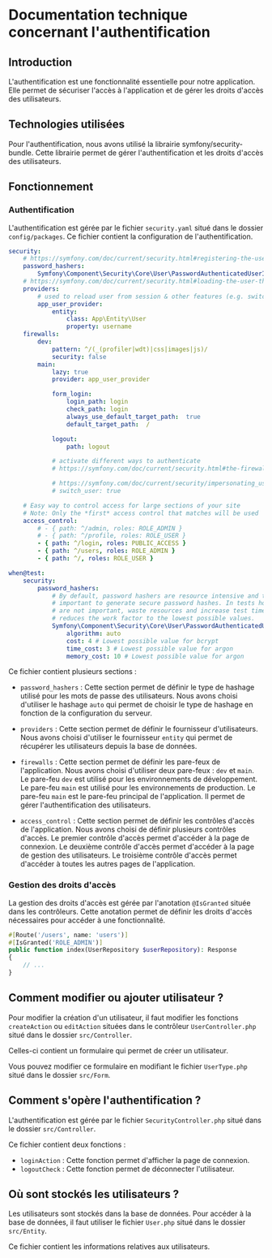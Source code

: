 # Documentation technique concernant l'authentification

## Introduction

L'authentification est une fonctionnalité essentielle pour notre application. Elle permet de sécuriser l'accès à l'application et de gérer les droits d'accès des utilisateurs.

## Technologies utilisées

Pour l'authentification, nous avons utilisé la librairie symfony/security-bundle. Cette librairie permet de gérer l'authentification et les droits d'accès des utilisateurs.

## Fonctionnement

### Authentification

L'authentification est gérée par le fichier `security.yaml` situé dans le dossier `config/packages`. Ce fichier contient la configuration de l'authentification.

```yaml
security:
    # https://symfony.com/doc/current/security.html#registering-the-user-hashing-passwords
    password_hashers:
        Symfony\Component\Security\Core\User\PasswordAuthenticatedUserInterface: 'auto'
    # https://symfony.com/doc/current/security.html#loading-the-user-the-user-provider
    providers:
        # used to reload user from session & other features (e.g. switch_user)
        app_user_provider:
            entity:
                class: App\Entity\User
                property: username
    firewalls:
        dev:
            pattern: ^/(_(profiler|wdt)|css|images|js)/
            security: false
        main:
            lazy: true
            provider: app_user_provider

            form_login:
                login_path: login
                check_path: login
                always_use_default_target_path:  true
                default_target_path:  /

            logout:
                path: logout                

            # activate different ways to authenticate
            # https://symfony.com/doc/current/security.html#the-firewall

            # https://symfony.com/doc/current/security/impersonating_user.html
            # switch_user: true

    # Easy way to control access for large sections of your site
    # Note: Only the *first* access control that matches will be used
    access_control:
        # - { path: ^/admin, roles: ROLE_ADMIN }
        # - { path: ^/profile, roles: ROLE_USER }
        - { path: ^/login, roles: PUBLIC_ACCESS }
        - { path: ^/users, roles: ROLE_ADMIN }
        - { path: ^/, roles: ROLE_USER }

when@test:
    security:
        password_hashers:
            # By default, password hashers are resource intensive and take time. This is
            # important to generate secure password hashes. In tests however, secure hashes
            # are not important, waste resources and increase test times. The following
            # reduces the work factor to the lowest possible values.
            Symfony\Component\Security\Core\User\PasswordAuthenticatedUserInterface:
                algorithm: auto
                cost: 4 # Lowest possible value for bcrypt
                time_cost: 3 # Lowest possible value for argon
                memory_cost: 10 # Lowest possible value for argon
```

Ce fichier contient plusieurs sections :

- `password_hashers` : Cette section permet de définir le type de hashage utilisé pour les mots de passe des utilisateurs. Nous avons choisi d'utiliser le hashage `auto` qui permet de choisir le type de hashage en fonction de la configuration du serveur.

- `providers` : Cette section permet de définir le fournisseur d'utilisateurs. Nous avons choisi d'utiliser le fournisseur `entity` qui permet de récupérer les utilisateurs depuis la base de données.

- `firewalls` : Cette section permet de définir les pare-feux de l'application. Nous avons choisi d'utiliser deux pare-feux : `dev` et `main`. Le pare-feu `dev` est utilisé pour les environnements de développement. Le pare-feu `main` est utilisé pour les environnements de production. Le pare-feu `main` est le pare-feu principal de l'application. Il permet de gérer l'authentification des utilisateurs.

- `access_control` : Cette section permet de définir les contrôles d'accès de l'application. Nous avons choisi de définir plusieurs contrôles d'accès. Le premier contrôle d'accès permet d'accéder à la page de connexion. Le deuxième contrôle d'accès permet d'accéder à la page de gestion des utilisateurs. Le troisième contrôle d'accès permet d'accéder à toutes les autres pages de l'application.

### Gestion des droits d'accès

La gestion des droits d'accès est gérée par l'anotation `@IsGranted` située dans les contrôleurs. Cette anotation permet de définir les droits d'accès nécessaires pour accéder à une fonctionnalité.

```php
#[Route('/users', name: 'users')]
#[IsGranted('ROLE_ADMIN')]
public function index(UserRepository $userRepository): Response
{
    // ...
}
```

## Comment modifier ou ajouter utilisateur ?

Pour modifier la création d'un utilisateur, il faut modifier les fonctions `createAction` ou `editAction` situées dans le contrôleur `UserController.php` situé dans le dossier `src/Controller`.

Celles-ci contient un formulaire qui permet de créer un utilisateur.

Vous pouvez modifier ce formulaire en modifiant le fichier `UserType.php` situé dans le dossier `src/Form`.


## Comment s'opère l'authentification ?

L'authentification est gérée par le fichier `SecurityController.php` situé dans le dossier `src/Controller`.

Ce fichier contient deux fonctions :

- `loginAction` : Cette fonction permet d'afficher la page de connexion.
- `logoutCheck` : Cette fonction permet de déconnecter l'utilisateur.

## Où sont stockés les utilisateurs ?

Les utilisateurs sont stockés dans la base de données. Pour accéder à la base de données, il faut utiliser le fichier `User.php` situé dans le dossier `src/Entity`.

Ce fichier contient les informations relatives aux utilisateurs.
